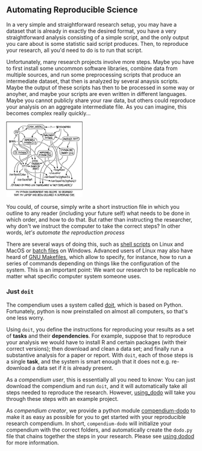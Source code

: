 ## Automating Reproducible Science

In a very simple and straightforward research setup, you may have a dataset that is already in exactly the desired format, you have a very straightforward analysis consisting of a simple script, and the only output you care about is some statistic said script produces. Then, to reproduce your research, all you'd need to do is to run that script.

Unfortunately, many research projects involve more steps. Maybe you have to first install some uncommon software libraries, combine data from multiple sources, and run some preprocessing scripts that produce an intermediate dataset, that then is analyzed by several anaysis scripts. Maybe the output of these scripts has then to be processed in some way or anoyher, and maybe your scripts are even written in different languages. Maybe you cannot publicly share your raw data, but others could reproduce your analysis on an aggregate intermediate file. As you can imagine, this becomes complex really quickly...

<img src="figures/doit_xkcd.png"
     style="width:40%" />
     
You could, of course, simply write a short instruction file in which you outline to any reader (including your future self) what needs to be done in which order, and how to do that. But rather than instructing the researcher, why don't we instruct the computer to take the correct steps? In other words, *let's automate the reproduction process*

There are several ways of doing this, such as [shell scripts](https://en.wikipedia.org/wiki/Shell_script) on Linux and MacOS or [batch files](https://en.wikipedia.org/wiki/Batch_file) on Windows. Advanced users of Linux may also have heard of [GNU Makefiles](https://en.wikipedia.org/wiki/Batch_file), which allow to specify, for instance, how to run a series of commands depending on things like the configuration of the system. This is an important point: We want our research to be replicable no matter what specific computer system someone uses. 

### Just `doit`

The compendium uses a system called [doit](https://pydoit.org/), which is based on Python.
Fortunately, python is now preinstalled on almost all computers, so that's one less worry.

Using `doit`, you define the instructions for reproducing your results as a set of **tasks** and their **dependencies**. 
For example, suppose that to reproduce your analysis we would have to install R and certain packages (with their correct versions); then download and clean a data set; and finally run a substantive analysis for a paper or report. 
With `doit`, each of those steps is a single **task**, and the system is smart enough that it does not e.g. re-download a data set if it is already present. 

As a *compendium user*, this is essentially all you need to know: You can just download the compendium and run `doit`, 
and it will automatically take all steps needed to reproduce the research. 
However, [using_dodo]() will take you through these steps with an example project. 

As *compendium creator*, we provide a python module [compendium-dodo](https://github.com/vanatteveldt/compendium-dodo) 
to make it as easy as possible for you to get started with your reproducible research compendium.
In short, `compendium-dodo` will initialize your compendium with the correct folders,
and automatically create the `dodo.py` file that chains together the steps in your research.
Please see [using dodod](https://github.com/vanatteveldt/compendium-dodo) for more information.
